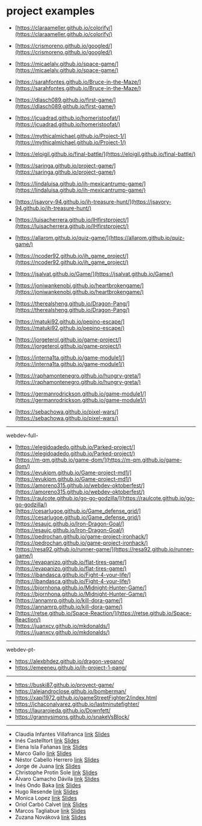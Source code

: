 # project examples

- [https://claraameller.github.io/colorify/](https://claraameller.github.io/colorify/)
- [https://crismoreno.github.io/googled/](https://crismoreno.github.io/googled/)
- [https://micaelalv.github.io/space-game/](https://micaelalv.github.io/space-game/)
- [https://sarahfontes.github.io/Bruce-in-the-Maze/](https://sarahfontes.github.io/Bruce-in-the-Maze/)
- [https://dlasch089.github.io/first-game/](https://dlasch089.github.io/first-game/)
- [https://jcuadrad.github.io/homeristoofat/](https://jcuadrad.github.io/homeristoofat/)
- [https://mythicalmichael.github.io/Project-1/](https://mythicalmichael.github.io/Project-1/)
- [https://eloigil.github.io/final-battle/](https://eloigil.github.io/final-battle/)
- [https://saringa.github.io/project-game/](https://saringa.github.io/project-game/)

- [https://lindaluisa.github.io/ih-mexicantrump-game/](https://lindaluisa.github.io/ih-mexicantrump-game/)
- [https://jsavory-94.github.io/ih-treasure-hunt/](https://jsavory-94.github.io/ih-treasure-hunt/)
- [https://luisacherrera.github.io/IHfirstproject/](https://luisacherrera.github.io/IHfirstproject/)
- [https://allarom.github.io/quiz-game/](https://allarom.github.io/quiz-game/)
- [https://ncoder92.github.io/ih_game_project/](https://ncoder92.github.io/ih_game_project/)
- [https://jsalvat.github.io/Game/](https://jsalvat.github.io/Game/)
- [https://joniwankenobi.github.io/heartbrokengame/](https://joniwankenobi.github.io/heartbrokengame/)
- [https://therealsheng.github.io/Dragon-Pang/](https://therealsheng.github.io/Dragon-Pang/)

- [https://matuki92.github.io/pepino-escape/](https://matuki92.github.io/pepino-escape/)
- [https://jorgeterol.github.io/game-project/](https://jorgeterol.github.io/game-project/)
- [https://interna1ta.github.io/game-module1/](https://interna1ta.github.io/game-module1/)
- [https://raphamontenegro.github.io/hungry-greta/](https://raphamontenegro.github.io/hungry-greta/)
- [https://germanrodrickson.github.io/game-module1/](https://germanrodrickson.github.io/game-module1/)
- [https://sebachowa.github.io/pixel-wars/](https://sebachowa.github.io/pixel-wars/)
---
webdev-full-

- [https://elegidoadedo.github.io/Parked-project/](https://elegidoadedo.github.io/Parked-project/)
- [https://m-qm.github.io/game-dom/](https://m-qm.github.io/game-dom/)
- [https://evukipm.github.io/Game-project-md1/](https://evukipm.github.io/Game-project-md1/)
- [https://amoreno315.github.io/webdev-oktoberfest/](https://amoreno315.github.io/webdev-oktoberfest/)
- [https://raulcote.github.io/go-go-godzilla/](https://raulcote.github.io/go-go-godzilla/)
- [https://cesarlugoe.github.io/Game_defense_grid/](https://cesarlugoe.github.io/Game_defense_grid/)
- [https://esaujc.github.io/Iron-Dragon-Goal/](https://esaujc.github.io/Iron-Dragon-Goal/)
- [https://pedrochan.github.io/game-project-ironhack/](https://pedrochan.github.io/game-project-ironhack/)
- [https://resa92.github.io/runner-game/](https://resa92.github.io/runner-game/)
- [https://evapanizo.github.io/flat-tires-game/](https://evapanizo.github.io/flat-tires-game/)
- [https://ibandasca.github.io/Fight-4-your-life/](https://ibandasca.github.io/Fight-4-your-life/)
- [https://bjornhona.github.io/Midnight-Hunter-Game/](https://bjornhona.github.io/Midnight-Hunter-Game/)
- [https://annamrp.github.io/kill-dora-game/](https://annamrp.github.io/kill-dora-game/)
- [https://retse.github.io/Space-Reaction/](https://retse.github.io/Space-Reaction/)
- [https://juanxcv.github.io/mkdonalds/](https://juanxcv.github.io/mkdonalds/)
---
webdev-pt-

  - https://alexbhdez.github.io/dragon-vegano/
  - https://emeeneu.github.io/ih-project-1-pang/
---

  - https://buski87.github.io/proyect-game/
  - https://alejandroclose.github.io/bomberman/
  - https://xapi1972.github.io/gameStreetFighter2/index.html
  - https://jchaconalvarez.github.io/lastminutefighter/
  - https://laurarojeda.github.io/Downfett/
  - https://grannysimons.github.io/snakeVsBlock/
---

- Claudia Infantes Villafranca [link](https://pjharvey38.github.io/Ironhack-Game/) [Slides](https://slides.com/claudiainfantesvillafranca/super-pikara)
- Inés Castelltort [link](https://inescv.github.io/WhatTheColor/) [Slides](https://slides.com/inescv/deck#/)
- Elena Isla Fañanas [link](https://elenaisla.github.io/deliveryOnTime/) [Slides](https://slides.com/elisfa/delivery-on-time)
- Marco Gallo [link](https://marcgal.github.io/Angry-Cyclist/) [Slides](https://slides.com/margal/angry-fietser)
- Néstor Cabello Herrero [link](https://nessiec86.github.io/Space-ships/) [Slides](https://slides.com/nesc86/deck)
- Jorge de Juana [link](https://jdej.github.io/AnjanasFury/) [Slides](https://slides.com/jdej/deck#/)
- Christophe Protin Sole [link](https://christophep96.github.io/Project---Get-me-out-/) [Slides](https://docs.google.com/presentation/d/1j5vQAfOkjqxxyutAD2MKd-b7sQ237iFM9kKK0TrjM1U/edit?usp=sharing)
- Álvaro Camacho Dávila [link](https://mauricio-xxi.github.io/iron-car-racing/) [Slides](https://slides.com/mauriciocamacho/deck/live#/)
- Inés Ondo Baka [link](https://iondo.github.io/Game-project/) [Slides](https://slides.com/inesdelcarmenondobaka/deck-1)
- Hugo Resende [link](https://dafirma.github.io/maumau/) [Slides](https://slides.com/dafirma/mau-mau-card-game)
- Monica Lopez [link](https://monicalopezgris.github.io/dino-clone/) [Slides](https://docs.google.com/presentation/d/1JDRqRsvdSR03eA8z_SP6uwnXWxRFYOnq3Xb64Yc9TtY/edit?usp=sharing)
- Oriol Carbó Calvet [link](https://sandaun.github.io/bomberman-game/) [Slides](https://slides.com/oriolcarbo/bomberman)
- Marcos Tagliabue [link](https://meta103.github.io/Gravity-Runner/) [Slides](https://slides.com/marcostagliabue/gravity)
- Zuzana Nováková [link](https://zuzkanovakova.github.io/JSFunctionMaster/) [Slides](https://slides.com/zuzananovakova/deck)
